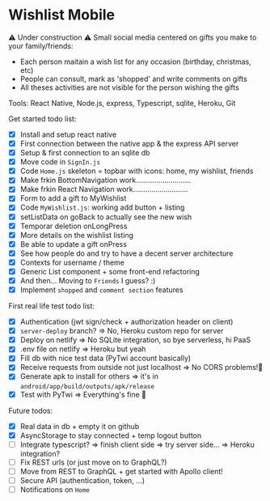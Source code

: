 # Wishlist Mobile

⚠️ Under construction ⚠️
Small social media centered on gifts you make to your family/friends:

- Each person maitain a wish list for any occasion (birthday, christmas, etc)
- People can consult, mark as 'shopped' and write comments on gifts
- All theses activities are not visible for the person wishing the gifts

Tools: React Native, Node.js, express, Typescript, sqlite, Heroku, Git

Get started todo list:

- [x] Install and setup react native
- [x] First connection between the native app & the express API server
- [x] Setup & first connection to an sqlite db
- [x] Move code in `SignIn.js`
- [x] Code `Home.js` skeleton = topbar with icons: home, my wishlist, friends
- [x] Make frkin BottomNavigation work...........................
- [x] Make frkin React Navigation work...........................
- [x] Form to add a gift to MyWishlist
- [x] Code `MyWishlist.js`: working add button + listing
- [x] setListData on goBack to actually see the new wish
- [x] Temporar deletion onLongPress
- [x] More details on the wishlist listing
- [x] Be able to update a gift onPress
- [x] See how people do and try to have a decent server architecture
- [x] Contexts for username / theme
- [x] Generic List component + some front-end refactoring
- [x] And then... Moving to `Friends` I guess? :)
- [x] Implement `shopped` and `comment section` features

First real life test todo list:

- [x] Authentication (jwt sign/check + authorization header on client)
- [x] `server-deploy` branch? => No, Heroku custom repo for server
- [x] Deploy on netlify => No SQLite integration, so bye serverless, hi PaaS
- [x] .env file on netlify => Heroku but yeah
- [x] Fill db with nice test data (PyTwi account basically)
- [x] Receive requests from outside not just localhost => No CORS problems!🤯
- [x] Generate apk to install for others => it's in `android/app/build/outputs/apk/release`
- [x] Test with PyTwi => Everything's fine 🙂

Future todos:

- [x] Real data in db + empty it on github
- [x] AsyncStorage to stay connected + temp logout button
- [ ] Integrate typescript?
      => finish client side
      => try server side...
      => Heroku integration?
- [ ] Fix REST urls (or just move on to GraphQL?)
- [ ] Move from REST to GraphQL + get started with Apollo client!
- [ ] Secure API (authentication, token, ...)
- [ ] Notifications on `Home`
